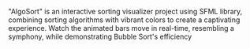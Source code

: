 "AlgoSort" is an interactive sorting visualizer project using SFML library, combining sorting algorithms with vibrant colors to create a captivating experience. Watch the animated bars move in real-time, resembling a symphony, while demonstrating Bubble Sort's efficiency
